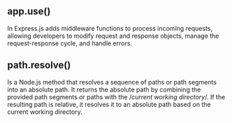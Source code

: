## app.use()
In Express.js adds middleware functions to process incoming requests, allowing developers to modify request and response objects, manage the request-response cycle, and handle errors.

## path.resolve()
Is a Node.js method that resolves a sequence of paths or path segments into an absolute path. It returns the absolute path by combining the provided path segments or paths with the /*current working directory*/. If the resulting path is relative, it resolves it to an absolute path based on the current working directory.